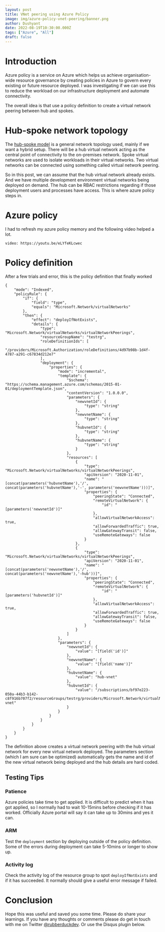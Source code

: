 ```yaml
---
layout: post
title: VNet peering using Azure Policy
image: img/azure-policy-vnet-peering/banner.png
author: Dushyant
date: 2022-08-19T10:30:00.000Z
tags: ["Azure", "All"]
draft: false
---
```

# Introduction
Azure policy is a service on Azure which helps us achieve organisation-wide resource governance by creating policies in Azure to govern every existing or future resource deployed. I was investigating if we can use this to reduce the workload on our infrastructure deployment and automate connectivity.

The overall idea is that use a policy definition to create a virtual network peering between hub and spokes.


# Hub-spoke network topology

The [hub-spoke model](https://docs.microsoft.com/en-us/azure/architecture/reference-architectures/hybrid-networking/hub-spoke?tabs=cli) is a general network topology used, mainly if we want a hybrid setup. There will be a hub virtual network acting as the central point of connectivity to the on-premises network. Spoke virtual networks are used to isolate workloads in their virtual networks. Two virtual networks can be connected using something called virtual network peering.

So in this post, we can assume that the hub virtual network already exists. And we have multiple development environment virtual networks being deployed on demand. The hub can be RBAC restrictions regarding if those deployment users and processes have access. This is where azure policy steps in.

# Azure policy

I had to refresh my azure policy memory and the following video helped a lot.

`video: https://youtu.be/eLYfeKLcwec`

# Policy definition

After a few trials and error, this is the policy definition that finally worked

```
{
    "mode": "Indexed",
    "policyRule": {
        "if": {
            "field": "type",
            "equals": "Microsoft.Network/virtualNetworks"
        },
        "then": {
            "effect": "deployIfNotExists",
            "details": {
                "type": "Microsoft.Network/virtualNetworks/virtualNetworkPeerings",
                "resourceGroupName": "testrg",
                "roleDefinitionIds": [
                    "/providers/Microsoft.Authorization/roleDefinitions/4d97b98b-1d4f-4787-a291-c67834d212e7"
                ],
                "deployment": {
                    "properties": {
                        "mode": "incremental",
                        "template": {
                            "$schema": "https://schema.management.azure.com/schemas/2015-01-01/deploymentTemplate.json",
                            "contentVersion": "1.0.0.0",
                            "parameters": {
                                "newvnetId": {
                                    "type": "string"
                                },
                                "newvnetName": {
                                    "type": "string"
                                },
                                "hubvnetId": {
                                    "type": "string"
                                },
                                "hubvnetName": {
                                    "type": "string"
                                }
                            },
                            "resources": [
                                {
                                    "type": "Microsoft.Network/virtualNetworks/virtualNetworkPeerings",
                                    "apiVersion": "2020-11-01",
                                    "name": "[concat(parameters('hubvnetName'),'/', concat(parameters('hubvnetName'),'-', parameters('newvnetName')))]",
                                    "properties": {
                                        "peeringState": "Connected",
                                        "remoteVirtualNetwork": {
                                            "id": "[parameters('newvnetId')]"
                                        },
                                        "allowVirtualNetworkAccess": true,
                                        "allowForwardedTraffic": true,
                                        "allowGatewayTransit": false,
                                        "useRemoteGateways": false
                                    }
                                },
                                {
                                    "type": "Microsoft.Network/virtualNetworks/virtualNetworkPeerings",
                                    "apiVersion": "2020-11-01",
                                    "name": "[concat(parameters('newvnetName'),'/', concat(parameters('newvnetName'),'-hub'))]",
                                    "properties": {
                                        "peeringState": "Connected",
                                        "remoteVirtualNetwork": {
                                            "id": "[parameters('hubvnetId')]"
                                        },
                                        "allowVirtualNetworkAccess": true,
                                        "allowForwardedTraffic": true,
                                        "allowGatewayTransit": false,
                                        "useRemoteGateways": false
                                    }
                                }
                            ]
                        },
                        "parameters": {
                            "newvnetId": {
                                "value": "[field('id')]"
                            },
                            "newvnetName": {
                                "value": "[field('name')]"
                            },
                            "hubvnetName": {
                                "value": "hub-vnet"
                            },
                            "hubvnetId": {
                                "value": "/subscriptions/bf97e223-050a-44b3-b142-c8f916b707f2/resourceGroups/testrg/providers/Microsoft.Network/virtualNetworks/hub-vnet"
                            }
                        }
                    }
                }
            }
        }
    }
}
```

The definition above creates a virtual network peering with the hub virtual network for every new virtual network deployed.
The parameters section (which I am sure can be optimized) automatically gets the name and id of the new virtual network being deployed and the hub details are hard coded.

## Testing Tips
### Patience
Azure policies take time to get applied. It is difficult to predict when it has got applied, so I normally had to wait 10-15mins before checking if it has worked. Officially Azure portal will say it can take up to 30mins and yes it can.
### ARM
Test the `deployment` section by deploying outside of the policy definition. Some of the errors during deployment can take 5-10mins or longer to show up.
### Activity log
Check the activity log of the resource group to spot `deployIfNotExists` and if it has succeeded. It normally should give a useful error message if failed.

# Conclusion
Hope this was useful and saved you some time. Please do share your learnings. If you have any thoughts or comments please do get in touch with me on Twitter [@rubberduckdev](https://twitter.com/rubberduckdev). Or use the Disqus plugin below.